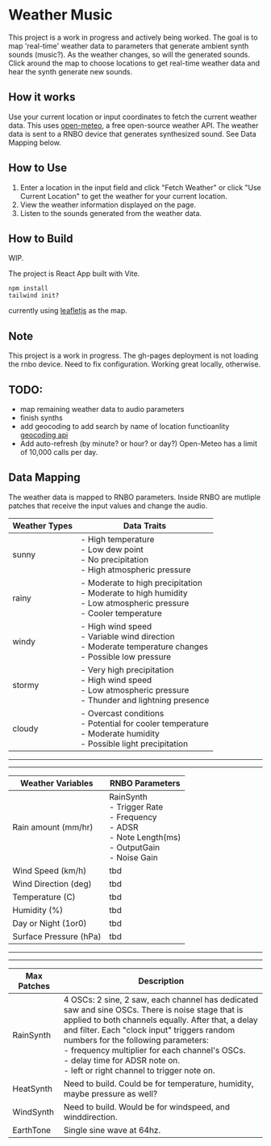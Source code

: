 # Weather Music

This project is a work in progress and actively being worked. The goal is to map 'real-time' weather data to  parameters that generate ambient synth sounds (music?). As the weather changes, so will the generated sounds. Click around the map to choose locations to get real-time weather data and hear the synth generate new sounds.

## How it works

Use your current location or input coordinates to fetch the current weather data. This uses [open-meteo](https://open-meteo.com/), a free open-source weather API. The weather data is sent to a RNBO device that generates synthesized sound. See Data Mapping below.

## How to Use

1. Enter a location in the input field and click "Fetch Weather" or click "Use Current Location" to get the weather for your current location.
2. View the weather information displayed on the page.
3. Listen to the sounds generated from the weather data.

## How to Build
WIP.

The project is React App built with Vite. 

```npm install```
<br>
```tailwind init?```


currently using [leafletjs](https://leafletjs.com/reference.html) as the map. 

## Note

This project is a work in progress. The gh-pages deployment is not loading the rnbo device. Need to fix configuration. Working great locally, otherwise.

## TODO: 
- map remaining weather data to audio parameters
- finish synths
- add geocoding to add search by name of location functioanlity [geocoding api](https://open-meteo.com/en/docs/geocoding-api)
- Add auto-refresh (by minute? or hour? or day?) Open-Meteo has a limit of 10,000 calls per day.

## Data Mapping
The weather data is mapped to RNBO parameters. Inside RNBO are mutliple patches that receive the input values and change the audio.

| Weather Types | Data Traits                                                                 |
|---------------|-----------------------------------------------------------------------------|
| sunny         | - High temperature<br>- Low dew point<br>- No precipitation<br>- High atmospheric pressure |
| rainy         | - Moderate to high precipitation<br>- Moderate to high humidity<br>- Low atmospheric pressure<br>- Cooler temperature |
| windy         | - High wind speed<br>- Variable wind direction<br>- Moderate temperature changes<br>- Possible low pressure |
| stormy        | - Very high precipitation<br>- High wind speed<br>- Low atmospheric pressure<br>- Thunder and lightning presence |
| cloudy        | - Overcast conditions<br>- Potential for cooler temperature<br>- Moderate humidity<br>- Possible light precipitation |


---
---

| Weather Variables |  RNBO Parameters |
|-------------------|----------------|
| Rain amount (mm/hr)| RainSynth<br>- Trigger Rate<br>- Frequency<br>- ADSR<br>- Note Length(ms)<br>- OutputGain<br>- Noise Gain
| Wind Speed (km/h) | tbd
| Wind Direction (deg)| tbd
| Temperature (C)  | tbd 
| Humidity (%)   | tbd
| Day or Night (1or0) | tbd
| Surface Pressure (hPa) | tbd

---
---

| Max Patches | Description
|-------------|------------|
| RainSynth   | 4 OSCs: 2 sine, 2 saw, each channel has dedicated saw and sine OSCs. There is noise stage that is applied to both channels equally. After that, a delay and filter. Each "clock input" triggers random numbers for the following parameters:<br>- frequency multiplier for each channel's OSCs.<br>- delay time for ADSR note on.<br>-  left or right channel to trigger note on.
| HeatSynth  | Need to build. Could be for temperature, humidity, maybe pressure as well? 
| WindSynth  | Need to build. Would be for windspeed, and winddirection.
| EarthTone | Single sine wave at 64hz. 